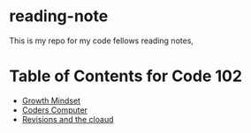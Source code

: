 # reading-note
This is my repo for my code fellows reading notes,


# Table of Contents for Code 102
- [Growth Mindset](class01.md)
- [Coders Computer](class02.md)
- [Revisions and the cloaud](class03.md)
